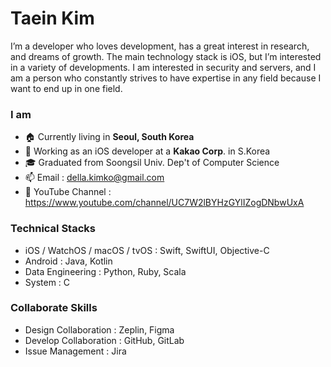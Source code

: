 # Taein Kim
I’m a developer who loves development, has a great interest in research, and dreams of growth. The main technology stack is iOS, but I’m interested in a variety of developments. I am interested in security and servers, and I am a person who constantly strives to have expertise in any field because I want to end up in one field.  

### I am
- 🏠 Currently living in **Seoul, South Korea**
- 🔭 Working as an iOS developer at a **Kakao Corp**. in S.Korea
- 🎓 Graduated from Soongsil Univ. Dep't of Computer Science
- 📫 Email : della.kimko@gmail.com
- 🎥 YouTube Channel : https://www.youtube.com/channel/UC7W2lBYHzGYlIZogDNbwUxA

### Technical Stacks
- iOS / WatchOS / macOS / tvOS : Swift, SwiftUI, Objective-C
- Android : Java, Kotlin
- Data Engineering : Python, Ruby, Scala
- System : C

### Collaborate Skills
- Design Collaboration : Zeplin, Figma
- Develop Collaboration : GitHub, GitLab
- Issue Management : Jira

<!--
**della-padula/della-padula** is a ✨ _special_ ✨ repository because its `README.md` (this file) appears on your GitHub profile.

### I am


Here are some ideas to get you started:

- 🔭 I’m currently working on ...
- 🌱 I’m currently learning ...
- 👯 I’m looking to collaborate on ...
- 🤔 I’m looking for help with ...
- 💬 Ask me about ...
- 📫 How to reach me: ...
- 😄 Pronouns: ...
- ⚡ Fun fact: ...
-->
